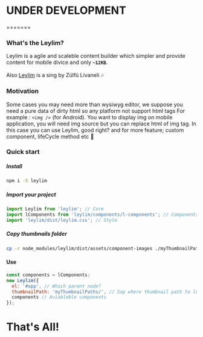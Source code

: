 # UNDER DEVELOPMENT
=======
### What's the Leylim?

Leylim is a agile and scaleble content builder which simpler and provide content for mobile divice and only **`~12KB`**.
<br>
<br>
Also [Leylim](https://www.youtube.com/watch?v=-NRZme8v4H0) is a sing by Zülfü Livaneli 🎶

### Motivation

Some cases you may need more than wysiwyg editor, we suppose you need a pure data of dirty html so any platform not support html tags
For example : `<img />` (for Android). You want to display img on mobile application, you will need img source but you can replace html of img tag. In this case you can use Leylim, good right? and for more feature; custom component, lifeCycle method etc 💪

### Quick start

##### Install
```bash
npm i -S leylim
```
##### Import your project

```javascript
import Leylim from 'leylim'; // Core
import lComponents from 'leylim/components/l-components'; // Components generated by us
import 'leylim/dist/leylim.css'; // Style
```

##### Copy thumbnails folder

```bash
cp -r node_modules/leylim/dist/assets/component-images ./myThumbnailPaths
```

#### Use

```javascript
const components = lComponents;
new Leylim({
  el: '#app', // Which parent node?
  thumbnailPath: 'myThumbnailPaths/', // Say where thumbnail path to leylim.
  components // Aviableble components
});
  ```

 # That's All!



